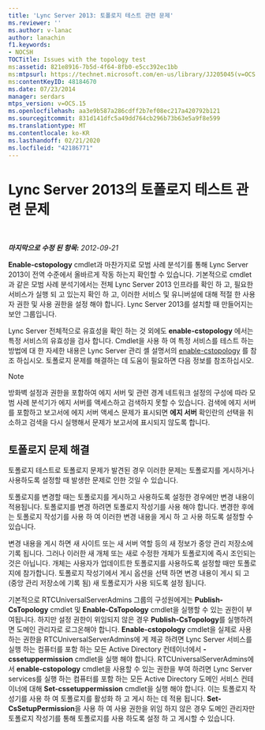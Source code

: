 ```yaml
---
title: 'Lync Server 2013: 토폴로지 테스트 관련 문제'
ms.reviewer: ''
ms.author: v-lanac
author: lanachin
f1.keywords:
- NOCSH
TOCTitle: Issues with the topology test
ms:assetid: 821e8916-7b5d-4f64-8fb0-e5cc392ec1bb
ms:mtpsurl: https://technet.microsoft.com/en-us/library/JJ205045(v=OCS.15)
ms:contentKeyID: 48184670
ms.date: 07/23/2014
manager: serdars
mtps_version: v=OCS.15
ms.openlocfilehash: aa3e9b587a286cdff2b7ef08ec217a420792b121
ms.sourcegitcommit: 831d141dfc5a49dd764cb296b73b63e5a9f8e599
ms.translationtype: MT
ms.contentlocale: ko-KR
ms.lasthandoff: 02/21/2020
ms.locfileid: "42186771"
---
```

<div data-xmlns="http://www.w3.org/1999/xhtml">

<div class="topic" data-xmlns="http://www.w3.org/1999/xhtml" data-msxsl="urn:schemas-microsoft-com:xslt" data-cs="https://msdn.microsoft.com/">

<div data-asp="https://msdn2.microsoft.com/asp">

# <a name="issues-with-the-topology-test-in-lync-server-2013"></a>Lync Server 2013의 토폴로지 테스트 관련 문제

</div>

<div id="mainSection">

<div id="mainBody">

<span> </span>

_**마지막으로 수정 된 항목:** 2012-09-21_

**Enable-cstopology** cmdlet과 마찬가지로 모범 사례 분석기를 통해 Lync Server 2013이 전역 수준에서 올바르게 작동 하는지 확인할 수 있습니다. 기본적으로 cmdlet과 같은 모범 사례 분석기에서는 전체 Lync Server 2013 인프라를 확인 하 고, 필요한 서비스가 실행 되 고 있는지 확인 하 고, 이러한 서비스 및 유니버설에 대해 적절 한 사용자 권한 및 사용 권한을 설정 해야 합니다. Lync Server 2013를 설치할 때 만들어지는 보안 그룹입니다.

Lync Server 전체적으로 유효성을 확인 하는 것 외에도 **enable-cstopology** 에서는 특정 서비스의 유효성을 검사 합니다. Cmdlet을 사용 하 여 특정 서비스를 테스트 하는 방법에 대 한 자세한 내용은 Lync Server 관리 셸 설명서의 [enable-cstopology](https://docs.microsoft.com/powershell/module/skype/Test-CsTopology) 를 참조 하십시오. 토폴로지 문제를 해결하는 데 도움이 필요하면 다음 정보를 참조하십시오.

<div>


> [!NOTE]  
> 방화벽 설정과 권한을 포함하여 에지 서버 및 관련 경계 네트워크 설정의 구성에 따라 모범 사례 분석기가 에지 서버를 액세스하고 검색하지 못할 수 있습니다. 검색에 에지 서버를 포함하고 보고서에 에지 서버 액세스 문제가 표시되면 <STRONG>에지 서버</STRONG> 확인란의 선택을 취소하고 검색을 다시 실행해서 문제가 보고서에 표시되지 않도록 합니다.



</div>

<div>

## <a name="resolving-issues-with-your-topology"></a>토폴로지 문제 해결

토폴로지 테스트로 토폴로지 문제가 발견된 경우 이러한 문제는 토폴로지를 게시하거나 사용하도록 설정할 때 발생한 문제로 인한 것일 수 있습니다.

토폴로지를 변경할 때는 토폴로지를 게시하고 사용하도록 설정한 경우에만 변경 내용이 적용됩니다. 토폴로지를 변경 하려면 토폴로지 작성기를 사용 해야 합니다. 변경한 후에는 토폴로지 작성기를 사용 하 여 이러한 변경 내용을 게시 하 고 사용 하도록 설정할 수 있습니다.

변경 내용을 게시 하면 새 사이트 또는 새 서버 역할 등의 새 정보가 중앙 관리 저장소에 기록 됩니다. 그러나 이러한 새 개체 또는 새로 수정한 개체가 토폴로지에 즉시 조인되는 것은 아닙니다. 개체는 사용자가 업데이트한 토폴로지를 사용하도록 설정할 때만 토폴로지에 참가합니다. 토폴로지 작성기에서 게시 옵션을 선택 하면 변경 내용이 게시 되 고 (중앙 관리 저장소에 기록 됨) 새 토폴로지가 사용 되도록 설정 됩니다.

기본적으로 RTCUniversalServerAdmins 그룹의 구성원에게는 **Publish-CsTopology** cmdlet 및 **Enable-CsTopology** cmdlet을 실행할 수 있는 권한이 부여됩니다. 하지만 설정 권한이 위임되지 않은 경우 **Publish-CsTopology**를 실행하려면 도메인 관리자로 로그온해야 합니다. **Enable-cstopology** cmdlet을 실제로 사용 하는 권한을 RTCUniversalServerAdmins에 게 제공 하려면 Lync Server 서비스를 실행 하는 컴퓨터를 포함 하는 모든 Active Directory 컨테이너에서 **-cssetuppermission** cmdlet을 실행 해야 합니다. RTCUniversalServerAdmins에서 **enable-cstopology** cmdlet을 사용할 수 있는 권한을 부여 하려면 Lync Server services를 실행 하는 컴퓨터를 포함 하는 모든 Active Directory 도메인 서비스 컨테이너에 대해 **Set-cssetuppermission** cmdlet을 실행 해야 합니다. 이는 토폴로지 작성기를 사용 하 여 토폴로지를 활성화 하 고 게시 하는 데 적용 됩니다. **Set-CsSetupPermission**을 사용 하 여 사용 권한을 위임 하지 않은 경우 도메인 관리자만 토폴로지 작성기를 통해 토폴로지를 사용 하도록 설정 하 고 게시할 수 있습니다.

</div>

</div>

<span> </span>

</div>

</div>

</div>

